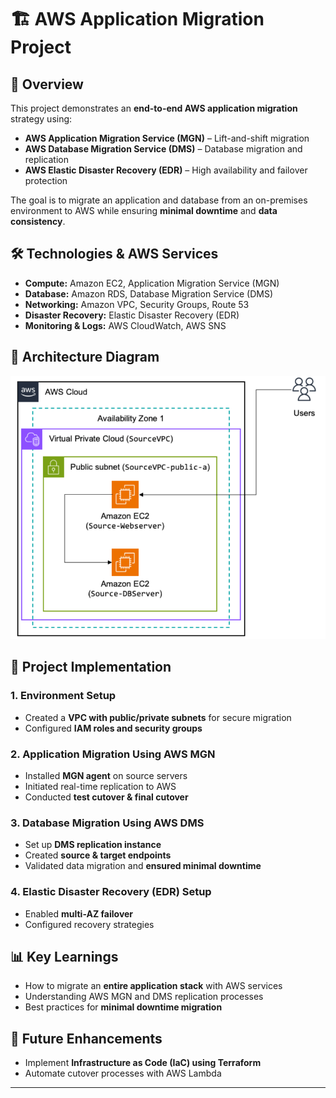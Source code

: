 # 🏗️ AWS Application Migration Project  

## 📌 Overview  
This project demonstrates an **end-to-end AWS application migration** strategy using:  
- **AWS Application Migration Service (MGN)** – Lift-and-shift migration  
- **AWS Database Migration Service (DMS)** – Database migration and replication  
- **AWS Elastic Disaster Recovery (EDR)** – High availability and failover protection  

The goal is to migrate an application and database from an on-premises environment to AWS while ensuring **minimal downtime** and **data consistency**.

## 🛠️ Technologies & AWS Services  
- **Compute:** Amazon EC2, Application Migration Service (MGN)  
- **Database:** Amazon RDS, Database Migration Service (DMS)  
- **Networking:** Amazon VPC, Security Groups, Route 53  
- **Disaster Recovery:** Elastic Disaster Recovery (EDR)  
- **Monitoring & Logs:** AWS CloudWatch, AWS SNS  

## 📂 Architecture Diagram  
![Architecture Diagram](architecture-diagram.png)  

## 🚀 Project Implementation  
### **1. Environment Setup**  
- Created a **VPC with public/private subnets** for secure migration  
- Configured **IAM roles and security groups**  

### **2. Application Migration Using AWS MGN**  
- Installed **MGN agent** on source servers  
- Initiated real-time replication to AWS  
- Conducted **test cutover & final cutover**  

### **3. Database Migration Using AWS DMS**  
- Set up **DMS replication instance**  
- Created **source & target endpoints**  
- Validated data migration and **ensured minimal downtime**  

### **4. Elastic Disaster Recovery (EDR) Setup**  
- Enabled **multi-AZ failover**  
- Configured recovery strategies  

## 📊 Key Learnings  
- How to migrate an **entire application stack** with AWS services  
- Understanding AWS MGN and DMS replication processes  
- Best practices for **minimal downtime migration**  

## 📌 Future Enhancements  
- Implement **Infrastructure as Code (IaC) using Terraform**  
- Automate cutover processes with AWS Lambda  

---
